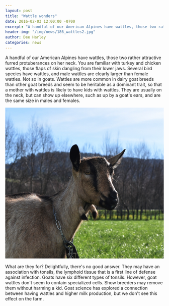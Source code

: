 ```yaml
---
layout: post
title: "Wattle wonders"
date: 2016-02-03 12:00:00 -0700
excerpt: "A handful of our American Alpines have wattles, those two rather attractive furred protuberances on her neck. You ..."
header-img: "/img/news/186_wattles2.jpg"
author: Dee Harley
categories: news
---
```

A handful of our American Alpines have wattles, those two rather
attractive furred protuberances on her neck. You are familiar with
turkey and chicken wattles, those flaps of skin dangling from their
lower jaws. Several bird species have wattles, and male wattles are
clearly larger than female wattles. Not so in goats. Wattles are more
common in dairy goat breeds than other goat breeds and seem to be
heritable as a dominant trait, so that a mother with wattles is likely
to have kids with wattles. They are usually on the neck, but can show
up elsewhere, such as up by a goat's ears, and are the same size in
males and females.

![image](/img/news/186_wattles.jpg)

What are they for? Delightfully, there's no good answer. They may have
an association with tonsils, the lymphoid tissue that is a first line
of defense against infection. Goats have six different types of
tonsils. However, goat wattles don't seem to contain specialized
cells. Show breeders may remove them without harming a kid. Goat
science has explored a connection between having wattles and higher
milk production, but we don't see this effect on the farm.


